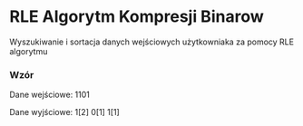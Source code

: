 # RLE Algorytm Kompresji Binarow
Wyszukiwanie i sortacja danych wejściowych użytkowniaka za pomocy RLE algorytmu

### Wzór
Dane wejściowe:
1101

Dane wyjściowe:
1[2]
0[1]
1[1]
